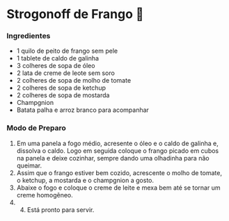 # Strogonoff de Frango :chicken:

### Ingredientes

- 1 quilo de peito de frango sem pele
- 1 tablete de caldo de galinha
- 3 colheres de sopa de óleo
- 2 lata de creme de leote sem soro
- 2 colheres de sopa de molho de tomate
- 2 colheres de sopa de ketchup
- 2 colheres de sopa de mostarda
- Champgnion
- Batata palha e arroz branco para acompanhar

### Modo de Preparo

1. Em uma panela a fogo médio, acresente o óleo e o caldo de galinha e, dissolva o caldo. Logo em seguida coloque o frango picado em cubos na panela e deixe cozinhar, sempre dando uma olhadinha para não queimar.
2. Assim que o frango estiver bem cozido, acrescente o molho de tomate, o ketchup, a mostarda e o champgnion a gosto.
3. Abaixe o fogo e coloque o creme de leite e mexa bem até se tornar um creme homogêneo.
4. 4. Está pronto para servir.







